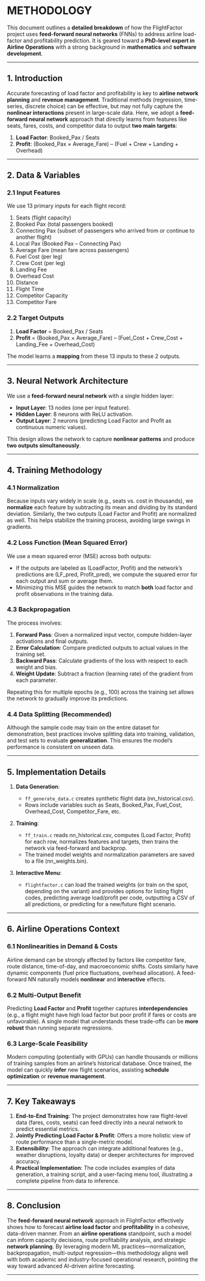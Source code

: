 # METHODOLOGY

This document outlines a **detailed breakdown** of how the FlightFactor project uses **feed-forward neural networks** (FNNs) to address airline load-factor and profitability prediction. It is geared toward a **PhD-level expert in Airline Operations** with a strong background in **mathematics** and **software development**.

---

## 1. Introduction

Accurate forecasting of load factor and profitability is key to **airline network planning** and **revenue management**. Traditional methods (regression, time-series, discrete choice) can be effective, but may not fully capture the **nonlinear interactions** present in large-scale data. Here, we adopt a **feed-forward neural network** approach that directly learns from features like seats, fares, costs, and competitor data to output **two main targets**:

1. **Load Factor**: Booked_Pax / Seats  
2. **Profit**: (Booked_Pax × Average_Fare) – (Fuel + Crew + Landing + Overhead)

---

## 2. Data & Variables

### 2.1 Input Features

We use 13 primary inputs for each flight record:

1. Seats (flight capacity)  
2. Booked Pax (total passengers booked)  
3. Connecting Pax (subset of passengers who arrived from or continue to another flight)  
4. Local Pax (Booked Pax – Connecting Pax)  
5. Average Fare (mean fare across passengers)  
6. Fuel Cost (per leg)  
7. Crew Cost (per leg)  
8. Landing Fee  
9. Overhead Cost  
10. Distance  
11. Flight Time  
12. Competitor Capacity  
13. Competitor Fare

### 2.2 Target Outputs

1. **Load Factor** = Booked_Pax / Seats  
2. **Profit** = (Booked_Pax × Average_Fare) – (Fuel_Cost + Crew_Cost + Landing_Fee + Overhead_Cost)

The model learns a **mapping** from these 13 inputs to these 2 outputs.

---

## 3. Neural Network Architecture

We use a **feed-forward neural network** with a single hidden layer:

- **Input Layer**: 13 nodes (one per input feature).  
- **Hidden Layer**: 8 neurons with ReLU activation.  
- **Output Layer**: 2 neurons (predicting Load Factor and Profit as continuous numeric values).

This design allows the network to capture **nonlinear patterns** and produce **two outputs simultaneously**.

---

## 4. Training Methodology

### 4.1 Normalization

Because inputs vary widely in scale (e.g., seats vs. cost in thousands), we **normalize** each feature by subtracting its mean and dividing by its standard deviation. Similarly, the two outputs (Load Factor and Profit) are normalized as well. This helps stabilize the training process, avoiding large swings in gradients.

### 4.2 Loss Function (Mean Squared Error)

We use a mean squared error (MSE) across both outputs:

- If the outputs are labeled as (LoadFactor, Profit) and the network’s predictions are (LF_pred, Profit_pred), we compute the squared error for each output and sum or average them.  
- Minimizing this MSE guides the network to match **both** load factor and profit observations in the training data.

### 4.3 Backpropagation

The process involves:

1. **Forward Pass**: Given a normalized input vector, compute hidden-layer activations and final outputs.  
2. **Error Calculation**: Compare predicted outputs to actual values in the training set.  
3. **Backward Pass**: Calculate gradients of the loss with respect to each weight and bias.  
4. **Weight Update**: Subtract a fraction (learning rate) of the gradient from each parameter.

Repeating this for multiple epochs (e.g., 100) across the training set allows the network to gradually improve its predictions.

### 4.4 Data Splitting (Recommended)

Although the sample code may train on the entire dataset for demonstration, best practices involve splitting data into training, validation, and test sets to evaluate **generalization**. This ensures the model’s performance is consistent on unseen data.

---

## 5. Implementation Details

1. **Data Generation**:  
   - `ff_generate_data.c` creates synthetic flight data (nn_historical.csv).  
   - Rows include variables such as Seats, Booked_Pax, Fuel_Cost, Overhead_Cost, Competitor_Fare, etc.

2. **Training**:  
   - `ff_train.c` reads nn_historical.csv, computes (Load Factor, Profit) for each row, normalizes features and targets, then trains the network via feed-forward and backprop.  
   - The trained model weights and normalization parameters are saved to a file (nn_weights.bin).

3. **Interactive Menu**:  
   - `flightfactor.c` can load the trained weights (or train on the spot, depending on the variant) and provides options for listing flight codes, predicting average load/profit per code, outputting a CSV of all predictions, or predicting for a new/future flight scenario.

---

## 6. Airline Operations Context

### 6.1 Nonlinearities in Demand & Costs

Airline demand can be strongly affected by factors like competitor fare, route distance, time-of-day, and macroeconomic shifts. Costs similarly have dynamic components (fuel price fluctuations, overhead allocation). A feed-forward NN naturally models **nonlinear** and **interactive** effects.

### 6.2 Multi-Output Benefit

Predicting **Load Factor** and **Profit** together captures **interdependencies** (e.g., a flight might have high load factor but poor profit if fares or costs are unfavorable). A single model that understands these trade-offs can be **more robust** than running separate regressions.

### 6.3 Large-Scale Feasibility

Modern computing (potentially with GPUs) can handle thousands or millions of training samples from an airline’s historical database. Once trained, the model can quickly **infer** new flight scenarios, assisting **schedule optimization** or **revenue management**.

---

## 7. Key Takeaways

1. **End-to-End Training**: The project demonstrates how raw flight-level data (fares, costs, seats) can feed directly into a neural network to predict essential metrics.  
2. **Jointly Predicting Load Factor & Profit**: Offers a more holistic view of route performance than a single-metric model.  
3. **Extensibility**: The approach can integrate additional features (e.g., weather disruptions, loyalty data) or deeper architectures for improved accuracy.  
4. **Practical Implementation**: The code includes examples of data generation, a training script, and a user-facing menu tool, illustrating a complete pipeline from data to inference.

---

## 8. Conclusion

The **feed-forward neural network** approach in FlightFactor effectively shows how to forecast **airline load factor** and **profitability** in a cohesive, data-driven manner. From an **airline operations** standpoint, such a model can inform capacity decisions, route profitability analysis, and strategic **network planning**. By leveraging modern ML practices—normalization, backpropagation, multi-output regression—this methodology aligns well with both academic and industry-focused operational research, pointing the way toward advanced AI-driven airline forecasting.

---
